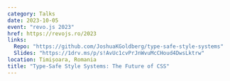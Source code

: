 ```yaml
---
category: Talks
date: 2023-10-05
event: "revo.js 2023"
href: https://revojs.ro/2023
links:
  Repo: "https://github.com/JoshuaKGoldberg/type-safe-style-systems"
  Slides: "https://1drv.ms/p/s!AvUc1cvPrJnWvuMcCHoud4DwsLktrw"
location: Timișoara, Romania
title: "Type-Safe Style Systems: The Future of CSS"
---
```


